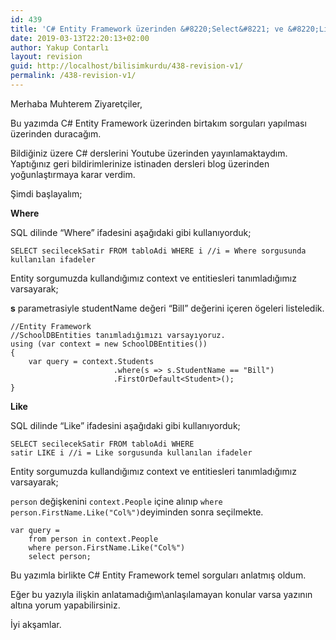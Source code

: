 ```yaml
---
id: 439
title: 'C# Entity Framework üzerinden &#8220;Select&#8221; ve &#8220;Like&#8221; deyimleri'
date: 2019-03-13T22:20:13+02:00
author: Yakup Contarlı
layout: revision
guid: http://localhost/bilisimkurdu/438-revision-v1/
permalink: /438-revision-v1/
---
```

Merhaba Muhterem Ziyaretçiler,

Bu yazımda C# Entity Framework üzerinden birtakım sorguları yapılması üzerinden duracağım.

Bildiğiniz üzere C# derslerini Youtube üzerinden yayınlamaktaydım. Yaptığınız geri bildirimlerinize istinaden dersleri blog üzerinden yoğunlaştırmaya karar verdim.

<!--more-->

Şimdi başlayalım;

**Where**

SQL dilinde &#8220;Where&#8221; ifadesini aşağıdaki gibi kullanıyorduk;

<pre class="wp-block-code"><code>SELECT secilecekSatir FROM tabloAdi WHERE i //i = Where sorgusunda kullanılan ifadeler</code></pre>

Entity sorgumuzda kullandığımız context ve entitiesleri tanımladığımız varsayarak;

**s** parametrasiyle studentName değeri &#8220;Bill&#8221; değerini içeren ögeleri listeledik.

<pre class="wp-block-code"><code>//Entity Framework 
//SchoolDBEntities tanımladığımızı varsayıyoruz.
using (var context = new SchoolDBEntities())
{
    var query = context.Students
                       .where(s => s.StudentName == "Bill")
                       .FirstOrDefault&lt;Student>();
}</code></pre>

**Like**

SQL dilinde &#8220;Like&#8221; ifadesini aşağıdaki gibi kullanıyorduk; 

<pre class="wp-block-code"><code>SELECT secilecekSatir FROM tabloAdi WHERE 
satir LIKE i //i = Like sorgusunda kullanılan ifadeler</code></pre>

Entity sorgumuzda kullandığımız context ve entitiesleri tanımladığımız varsayarak; 

`person` değişkenini `context.People` içine alınıp `where person.FirstName.Like("Col%")`deyiminden sonra seçilmekte.

<pre class="wp-block-code"><code>var query =
    from person in context.People
    where person.FirstName.Like("Col%")
    select person;</code></pre>

Bu yazımla birlikte C# Entity Framework temel sorguları anlatmış oldum.

Eğer bu yazıyla ilişkin anlatamadığım\anlaşılamayan konular varsa yazının altına yorum yapabilirsiniz.

İyi akşamlar.